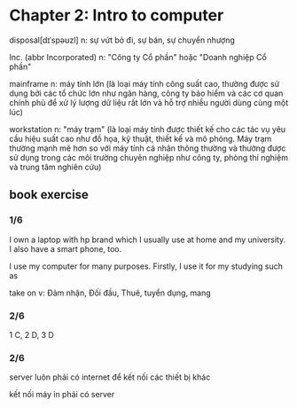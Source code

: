 # Chapter 2: Intro to computer

disposal[dɪˈspəʊzl] n: sự vứt bỏ đi, sự bán, sự chuyển nhượng

Inc. (abbr Incorporated) n: "Công ty Cổ phần" hoặc "Doanh nghiệp Cổ phần"

mainframe n: máy tính lớn (là loại máy tính công suất cao, thường được sử dụng bởi các tổ chức lớn như ngân hàng, công ty bảo hiểm và các cơ quan chính phủ để xử lý lượng dữ liệu rất lớn và hỗ trợ nhiều người dùng cùng một lúc)

workstation n: "máy trạm" (là loại máy tính được thiết kế cho các tác vụ yêu cầu hiệu suất cao như đồ họa, kỹ thuật, thiết kế và mô phỏng. Máy trạm thường mạnh mẽ hơn so với máy tính cá nhân thông thường và thường được sử dụng trong các môi trường chuyên nghiệp như công ty, phòng thí nghiệm và trung tâm nghiên cứu)

## book exercise
### 1/6

I own a laptop with hp brand which I usually use at home and my university. I also have a smart phone, too.

I use my computer for many purposes. Firstly, I use it for my studying such as 

take on v: Đảm nhận, Đối đầu, Thuê, tuyển dụng, mang

### 2/6
1 C, 2 D, 3 D
### 2/6
server luôn phải có internet để kết nối các thiết bị khác

kết nối máy in phải có server
